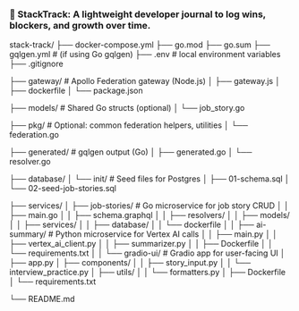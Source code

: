 ### 🧠 StackTrack: A lightweight developer journal to log wins, blockers, and growth over time.

stack-track/
├── docker-compose.yml
├── go.mod
├── go.sum
├── gqlgen.yml # (if using Go gqlgen)
├── .env # local environment variables
├── .gitignore

├── gateway/ # Apollo Federation gateway (Node.js)
│ ├── gateway.js
│ ├── dockerfile
│ └── package.json

├── models/ # Shared Go structs (optional)
│ └── job_story.go

├── pkg/ # Optional: common federation helpers, utilities
│ └── federation.go

├── generated/ # gqlgen output (Go)
│ ├── generated.go
│ └── resolver.go

├── database/
│ └── init/ # Seed files for Postgres
│ ├── 01-schema.sql
│ └── 02-seed-job-stories.sql

├── services/
│ ├── job-stories/ # Go microservice for job story CRUD
│ │ ├── main.go
│ │ ├── schema.graphql
│ │ ├── resolvers/
│ │ ├── models/
│ │ ├── services/
│ │ ├── database/
│ │ └── dockerfile
│
│ ├── ai-summary/ # Python microservice for Vertex AI calls
│ │ ├── main.py
│ │ ├── vertex_ai_client.py
│ │ ├── summarizer.py
│ │ ├── Dockerfile
│ │ └── requirements.txt
│
│ └── gradio-ui/ # Gradio app for user-facing UI
│ ├── app.py
│ ├── components/
│ │ ├── story_input.py
│ │ └── interview_practice.py
│ ├── utils/
│ │ └── formatters.py
│ ├── Dockerfile
│ └── requirements.txt

└── README.md
